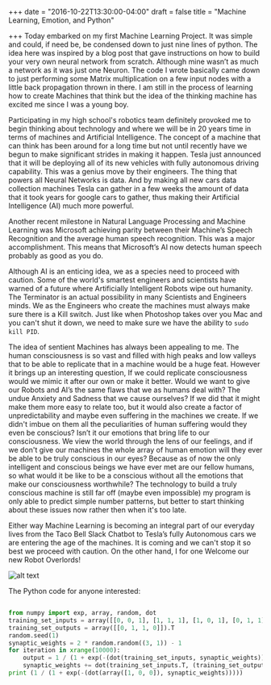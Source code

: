 +++
date = "2016-10-22T13:30:00-04:00"
draft = false
title = "Machine Learning, Emotion, and Python"

+++
Today embarked on my first Machine Learning Project. It was simple and could, if need be, be condensed down to just nine lines of python. The idea here was inspired by a blog post that gave instructions on how to build your very own neural network from scratch. Although mine wasn’t as much a network as it was just one Neuron. The code I wrote basically came down to just performing some Matrix multiplication on a few input nodes with a little back propagation thrown in there. I am still in the process of learning how to create Machines that think but the idea of the thinking machine has excited me since I was a young boy. 

Participating in my high school's robotics team definitely provoked me to begin thinking about technology and where we will be in 20 years time in terms of machines and Artificial Intelligence. The concept of a machine that can think has been around for a long time but not until recently have we begun to make significant strides in making it happen. Tesla just announced that it will be deploying all of its new vehicles with fully autonomous driving capability. This was a genius move by their engineers. The thing that powers all Neural Networks is data. And by making all new cars data collection machines Tesla can gather in a few weeks the amount of data that it took years for google cars to gather, thus making their Artificial Intelligence (AI) much more powerful. 

Another recent milestone in Natural Language Processing and Machine Learning was Microsoft achieving parity between their Machine’s Speech Recognition and the average human speech recognition. This was a major accomplishment. This means that Microsoft’s AI now detects human speech probably as good as you do. 

Although AI is an enticing idea, we as a species need to proceed with caution. Some of the world's smartest engineers and scientists have warned of a future where Artificially Intelligent Robots wipe out humanity. The Terminator is an actual possibility in many Scientists and Engineers minds. We as the Engineers who create the machines must always make sure there is a Kill switch. Just like when Photoshop takes over you Mac and you can't shut it down, we need to make sure we have the ability to `sudo kill PID`. 



The idea of sentient Machines has always been appealing to me. The human consciousness is so vast and filled with high peaks and low valleys that to be able to replicate that in a machine would be a huge feat. However it brings up an interesting question, If we could replicate consciousness would we mimic it after our own or make it better. Would we want to give our Robots and AI’s the same flaws that we as humans deal with? The undue Anxiety and Sadness that we cause ourselves? If we did that it might make them more easy to relate too, but it would also create a factor of unpredictability and maybe even suffering in the machines we create. If we didn't imbue on them all the peculiarities of human suffering would they even be conscious? Isn’t it our emotions that bring life to our consciousness. We view the world through the lens of our feelings, and if we don't give our machines the whole array of human emotion will they ever be able to be truly conscious in our eyes? Because as of now the only intelligent and conscious beings we have ever met are our fellow humans, so what would it be like to be a conscious without all the emotions that make our consciousness worthwhile? The technology to build a truly conscious machine is still far off (maybe even impossible) my program is only able to predict simple number patterns, but better to start thinking about these issues now rather then when it's too late. 

Either way Machine Learning is becoming an integral part of our everyday lives from the Taco Bell Slack Chatbot to Tesla’s fully Autonomous cars we are entering the age of the machines. It is coming and we can't stop it so best we proceed with caution. On the other hand, I for one Welcome our new Robot Overlords!


![alt text](/images/Robot.jpg)


The Python code for anyone interested:

```python

from numpy import exp, array, random, dot
training_set_inputs = array([[0, 0, 1], [1, 1, 1], [1, 0, 1], [0, 1, 1]])
training_set_outputs = array([[0, 1, 1, 0]]).T
random.seed(1)
synaptic_weights = 2 * random.random((3, 1)) - 1
for iteration in xrange(10000):
    output = 1 / (1 + exp(-(dot(training_set_inputs, synaptic_weights))))
    synaptic_weights += dot(training_set_inputs.T, (training_set_outputs - output) * output * (1 - output))
print (1 / (1 + exp(-(dot(array([1, 0, 0]), synaptic_weights)))))

```